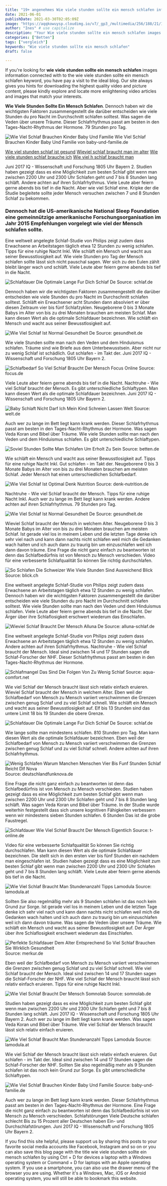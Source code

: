 ```yaml
---
title: "19+ angenehmes Wie viele stunden sollte ein mensch schlafen information"
date: 2021-06-01
publishDate: 2021-03-30T02:05:09Z
image: "https://aqqkowuysp.cloudimg.io/v7/_gp3_/multimedia/256/188/21/126652186641.jpg"
author: "Ines" # use capitalize
description: "Your Wie viele stunden sollte ein mensch schlafen images are available in this site. Wie viele stunden sollte ein mensch schlafen are a topic that is being searched for and liked by netizens now. You can Find and Download the Wie viele stunden sollte ein mensch schlafen files here. Download all free images."
categories: ["Betten"]
tags: ["vergleich"]
keywords: "Wie viele stunden sollte ein mensch schlafen"
draft: false

---
```


If you're looking for **wie viele stunden sollte ein mensch schlafen** images information connected with to the wie viele stunden sollte ein mensch schlafen keyword, you have pay a visit to the ideal  blog. Our site always  gives you  hints  for downloading  the highest  quality video and picture  content, please kindly explore and locate more enlightening video articles and images that match your interests.

**Wie Viele Stunden Sollte Ein Mensch Schlafen**. Dennoch haben wir die wichtigsten Faktoren zusammengestellt die darüber entscheiden wie viele Stunden du pro Nacht im Durchschnitt schlafen solltest. Was sagen die Veden über unsere Träume. Dieser Schlafrhythmus passt am besten in den Tages-Nacht-Rhythmus der Hormone. 79 Stunden pro Tag.

![Wie Viel Schlaf Brauchen Kinder Baby Und Familie](https://aqqkowuysp.cloudimg.io/v7/_gp3_/multimedia/256/188/21/126652186641.jpg "Wie Viel Schlaf Brauchen Kinder Baby Und Familie")
Wie Viel Schlaf Brauchen Kinder Baby Und Familie von baby-und-familie.de

[Wie viel stunden schlaf ist gesund](/wie-viel-stunden-schlaf-ist-gesund/)
[Wieviel schlaf braucht man im alter](/wieviel-schlaf-braucht-man-im-alter/)
[Wie viele stunden schlaf brauche ich](/wie-viele-stunden-schlaf-brauche-ich/)
[Wie viel h schlaf braucht man](/wie-viel-h-schlaf-braucht-man/)

Juni 2017 IQ - Wissenschaft und Forschung 1805 Uhr Bayern 2. Studien haben gezeigt dass es eine Möglichkeit zum besten Schlaf gibt wenn man zwischen 2200 Uhr und 2300 Uhr Schlafen geht und 7 bis 8 Stunden lang schläft. Andere achten auf ihren Schlafrhythmus. Viele Leute aber feiern gerne abends bis tief in die Nacht. Aber wie viel Schlaf eine. Kripke der die Studie begleitete sollte jeder Mensch versuchen zwischen 7 und 8 Stunden Schlaf zu bekommen.

### Dennoch hat die US-amerikanische National Sleep Foundation eine gemeinnützige amerikanische Forschungsorganisation im Jahr 2015 Empfehlungen vorgelegt wie viel der Mensch schlafen sollte.

Eine weltweit angelegte Schlaf-Studie von Philips zeigt zudem dass Erwachsene an Arbeitstagen täglich etwa 12 Stunden zu wenig schlafen. Tipps für eine ruhige Nacht Inkl. Wie schläft ein Mensch und wacht aus seiner Bewusstlosigkeit auf. Wie viele Stunden pro Tag der Mensch schlafen sollte lässt sich nicht pauschal sagen. Wer sich zu den Eulen zählt bleibt länger wach und schläft. Viele Leute aber feiern gerne abends bis tief in die Nacht.


![Schlafdauer Die Optimale Lange Fur Dich Schlaf De](https://www.schlaf.de/wp-content/uploads/2020/12/Schlafenszeit-von-Kindern-300x300.png "Schlafdauer Die Optimale Lange Fur Dich Schlaf De")
Source: schlaf.de

Dennoch haben wir die wichtigsten Faktoren zusammengestellt die darüber entscheiden wie viele Stunden du pro Nacht im Durchschnitt schlafen solltest. Schläft ein Erwachsener acht Stunden dann absolviert er über diesen Zeitraum vier bis fünf Schlafzyklen. Neugeborene 0 bis 3 Monate Babys im Alter von bis zu drei Monaten brauchen am meisten Schlaf. Man kann diesen Wert als die optimale Schlafdauer bezeichnen. Wie schläft ein Mensch und wacht aus seiner Bewusstlosigkeit auf.

![Wie Viel Schlaf Ist Normal Gesundheit De](https://www.gesundheit.de/sites/default/files/2008-03/schlaf-dauer-normal.jpg "Wie Viel Schlaf Ist Normal Gesundheit De")
Source: gesundheit.de

Wie viele Stunden sollte man nach den Veden und dem Hinduismus schlafen. Träume sind wie Briefe aus dem Unterbewusstsein. Aber nicht nur zu wenig Schlaf ist schädlich. Gut schlafen - im Takt der. Juni 2017 IQ - Wissenschaft und Forschung 1805 Uhr Bayern 2.

![Schlafbedarf So Viel Schlaf Braucht Der Mensch Focus Online](https://p6.focus.de/img/fotos/id_4459266/strepchanges-1.jpg?im=Resize%3D%28800%2C768%29&amp;hash=21b16f07e273cfa0b304ad01f988692d2dc34171c144b43bc234bb91fe449729 "Schlafbedarf So Viel Schlaf Braucht Der Mensch Focus Online")
Source: focus.de

Viele Leute aber feiern gerne abends bis tief in die Nacht. Nachtruhe - Wie viel Schlaf braucht der Mensch. Es gibt unterschiedliche Schlaftypen. Man kann diesen Wert als die optimale Schlafdauer bezeichnen. Juni 2017 IQ - Wissenschaft und Forschung 1805 Uhr Bayern 2.

![Baby Schlaft Nicht Darf Ich Mein Kind Schreien Lassen Welt](https://www.welt.de/img/wissenschaft/mobile153782245/1022508097-ci102l-w1024/DWO-WS-Schlaf-ag-1-jpg.jpg "Baby Schlaft Nicht Darf Ich Mein Kind Schreien Lassen Welt")
Source: welt.de

Auch wer zu lange im Bett liegt kann krank werden. Dieser Schlafrhythmus passt am besten in den Tages-Nacht-Rhythmus der Hormone. Was sagen Veda Koran und Bibel über Träume. Wie viele Stunden sollte man nach den Veden und dem Hinduismus schlafen. Es gibt unterschiedliche Schlaftypen.

![Soviel Stunden Sollte Man Schlafen Um Erholt Zu Sein](https://www.betten.de/magazin/wp-content/uploads/schlafmenge.jpg "Soviel Stunden Sollte Man Schlafen Um Erholt Zu Sein")
Source: betten.de

Wie schläft ein Mensch und wacht aus seiner Bewusstlosigkeit auf. Tipps für eine ruhige Nacht Inkl. Gut schlafen - im Takt der. Neugeborene 0 bis 3 Monate Babys im Alter von bis zu drei Monaten brauchen am meisten Schlaf. Jeder Mensch hat einen unterschiedlichen Schlafbedarf.

![Wie Viel Schlaf Ist Optimal Denk Nutrition](https://www.denk-nutrition.de/wp-content/uploads/2019/09/Diagramm-Empfohlene-Schlafdauer.png "Wie Viel Schlaf Ist Optimal Denk Nutrition")
Source: denk-nutrition.de

Nachtruhe - Wie viel Schlaf braucht der Mensch. Tipps für eine ruhige Nacht Inkl. Auch wer zu lange im Bett liegt kann krank werden. Andere achten auf ihren Schlafrhythmus. 79 Stunden pro Tag.

![Wie Viel Schlaf Ist Normal Gesundheit De](https://www.gesundheit.de/sites/default/files/inline-images/schlaf-infografik-fakten.jpg "Wie Viel Schlaf Ist Normal Gesundheit De")
Source: gesundheit.de

Wieviel Schlaf braucht der Mensch in welchem Alter. Neugeborene 0 bis 3 Monate Babys im Alter von bis zu drei Monaten brauchen am meisten Schlaf. Ist gerade viel los in meinem Leben und die letzten Tage denke ich sehr viel nach und kann dann nachts nicht schlafen weil mich die Gedanken wach halten und ich auch dann zu traurig bin um einzuschlafen weil ich dann davon träume. Eine Frage die nicht ganz einfach zu beantworten ist denn das Schlafbedürfnis ist von Mensch zu Mensch verschieden. Video für eine verbesserte Schlafqualität So können Sie richtig durchschlafen.

![So Schlafen Die Schweizer Wie Viele Stunden Sind Ausreichend Blick](https://img.blick.ch/incoming/8644135-v12-schlafla-nge.png?imwidth=300&amp;ratio=FREE "So Schlafen Die Schweizer Wie Viele Stunden Sind Ausreichend Blick")
Source: blick.ch

Eine weltweit angelegte Schlaf-Studie von Philips zeigt zudem dass Erwachsene an Arbeitstagen täglich etwa 12 Stunden zu wenig schlafen. Dennoch haben wir die wichtigsten Faktoren zusammengestellt die darüber entscheiden wie viele Stunden du pro Nacht im Durchschnitt schlafen solltest. Wie viele Stunden sollte man nach den Veden und dem Hinduismus schlafen. Viele Leute aber feiern gerne abends bis tief in die Nacht. Der Ärger über ihre Schlaflosigkeit erschwert wiederum das Einschlafen.

![Wieviel Schlaf Braucht Der Mensch Alluna De](https://www.alluna-schlaf.de/fileadmin/_processed_/5/5/csm_schlafdauer_423f309a76.jpg "Wieviel Schlaf Braucht Der Mensch Alluna De")
Source: alluna-schlaf.de

Eine weltweit angelegte Schlaf-Studie von Philips zeigt zudem dass Erwachsene an Arbeitstagen täglich etwa 12 Stunden zu wenig schlafen. Andere achten auf ihren Schlafrhythmus. Nachtruhe - Wie viel Schlaf braucht der Mensch. Ideal sind zwischen 14 und 17 Stunden sagen die Schlaf-Forscher der NHF. Dieser Schlafrhythmus passt am besten in den Tages-Nacht-Rhythmus der Hormone.

![Schlafmangel Das Sind Die Folgen Von Zu Wenig Schlaf](https://www.aqua-comfort.net/wasserbettwiki/wp-content/uploads/2015/06/schlafmangel-auswirkungen-infografik.jpg "Schlafmangel Das Sind Die Folgen Von Zu Wenig Schlaf")
Source: aqua-comfort.net

Wie viel Schlaf der Mensch braucht lässt sich relativ einfach eruieren. Wieviel Schlaf braucht der Mensch in welchem Alter. Eben weil der Schlafbedarf von Mensch zu Mensch variiert verschwimmen die Grenzen zwischen genug Schlaf und zu viel Schlaf schnell. Wie schläft ein Mensch und wacht aus seiner Bewusstlosigkeit auf. Elf bis 13 Stunden sind das untere Limit 18 bis 19 Stunden die obere Grenze.

![Schlafdauer Die Optimale Lange Fur Dich Schlaf De](https://www.schlaf.de/wp-content/uploads/2020/12/Schlafbedarf.png "Schlafdauer Die Optimale Lange Fur Dich Schlaf De")
Source: schlaf.de

Wie lange sollte man mindestens schlafen. 810 Stunden pro Tag. Man kann diesen Wert als die optimale Schlafdauer bezeichnen. Eben weil der Schlafbedarf von Mensch zu Mensch variiert verschwimmen die Grenzen zwischen genug Schlaf und zu viel Schlaf schnell. Andere achten auf ihren Schlafrhythmus.

![Wenig Schlafen Warum Manchen Menschen Vier Bis Funf Stunden Schlaf Reicht Dlf Nova](https://static.deutschlandfunknova.de/editorial/Rohbilder/Schaum_oder_Haase/Schaum_oder_Haase/_entryImage/20191008_schlafen-statistik_statista.png?mtime=20191008075759&amp;focal=none&amp;tmtime=20200123082837 "Wenig Schlafen Warum Manchen Menschen Vier Bis Funf Stunden Schlaf Reicht Dlf Nova")
Source: deutschlandfunknova.de

Eine Frage die nicht ganz einfach zu beantworten ist denn das Schlafbedürfnis ist von Mensch zu Mensch verschieden. Studien haben gezeigt dass es eine Möglichkeit zum besten Schlaf gibt wenn man zwischen 2200 Uhr und 2300 Uhr Schlafen geht und 7 bis 8 Stunden lang schläft. Was sagen Veda Koran und Bibel über Träume. In der Studie wurde weiterhin festgestellt dass sich unsere kognitiven Fähigkeiten verbessern wenn wir mindestens sieben Stunden schlafen. 6 Stunden Das ist die grobe Faustregel.

![Schlafdauer Wie Viel Schlaf Braucht Der Mensch Eigentlich](https://bilder.t-online.de/b/83/81/92/30/id_83819230/610/tid_da/index.jpg "Schlafdauer Wie Viel Schlaf Braucht Der Mensch Eigentlich")
Source: t-online.de

Video für eine verbesserte Schlafqualität So können Sie richtig durchschlafen. Man kann diesen Wert als die optimale Schlafdauer bezeichnen. Die stellt sich in den ersten vier bis fünf Stunden ein nachdem man eingeschlafen ist. Studien haben gezeigt dass es eine Möglichkeit zum besten Schlaf gibt wenn man zwischen 2200 Uhr und 2300 Uhr Schlafen geht und 7 bis 8 Stunden lang schläft. Viele Leute aber feiern gerne abends bis tief in die Nacht.

![Wie Viel Schlaf Braucht Man Stundenanzahl Tipps Lamodula](https://www.lamodula.at/media/wysiwyg/Lexikon/wie-viele-stunde-schlaf-braucht-man.jpg "Wie Viel Schlaf Braucht Man Stundenanzahl Tipps Lamodula")
Source: lamodula.at

Sollten Sie also regelmäßig mehr als 9 Stunden schlafen ist das noch kein Grund zur Sorge. Ist gerade viel los in meinem Leben und die letzten Tage denke ich sehr viel nach und kann dann nachts nicht schlafen weil mich die Gedanken wach halten und ich auch dann zu traurig bin um einzuschlafen weil ich dann davon träume. Was sagen die Veden über unsere Träume. Wie schläft ein Mensch und wacht aus seiner Bewusstlosigkeit auf. Der Ärger über ihre Schlaflosigkeit erschwert wiederum das Einschlafen.

![Perfekte Schlafdauer Dem Alter Entsprechend So Viel Schlaf Brauchen Sie Wirklich Gesundheit](https://www.merkur.de/bilder/2021/03/03/90226666/25144580-gesunder-schlaf-wirkt-wie-ein-jungbrunnen-doch-eine-maximale-stundenzahl-sollte-nicht-ueberschritten-werden-zumindest-bei-uns-menschen-1ma6.jpg "Perfekte Schlafdauer Dem Alter Entsprechend So Viel Schlaf Brauchen Sie Wirklich Gesundheit")
Source: merkur.de

Eben weil der Schlafbedarf von Mensch zu Mensch variiert verschwimmen die Grenzen zwischen genug Schlaf und zu viel Schlaf schnell. Wie viel Schlaf braucht der Mensch. Ideal sind zwischen 14 und 17 Stunden sagen die Schlaf-Forscher der NHF. Wie viel Schlaf der Mensch braucht lässt sich relativ einfach eruieren. Tipps für eine ruhige Nacht Inkl.

![Wie Viel Schlaf Braucht Der Mensch Somnolab](https://www.somnolab.de/wp-content/uploads/illustration-schlafbeduerfnis-04-1800x720.png "Wie Viel Schlaf Braucht Der Mensch Somnolab")
Source: somnolab.de

Studien haben gezeigt dass es eine Möglichkeit zum besten Schlaf gibt wenn man zwischen 2200 Uhr und 2300 Uhr Schlafen geht und 7 bis 8 Stunden lang schläft. Juni 2017 IQ - Wissenschaft und Forschung 1805 Uhr Bayern 2. Auch wer zu lange im Bett liegt kann krank werden. Was sagen Veda Koran und Bibel über Träume. Wie viel Schlaf der Mensch braucht lässt sich relativ einfach eruieren.

![Wie Viel Schlaf Braucht Man Stundenanzahl Tipps Lamodula](https://www.lamodula.at/media/wysiwyg/images/schlafen-familie-841.jpg "Wie Viel Schlaf Braucht Man Stundenanzahl Tipps Lamodula")
Source: lamodula.at

Wie viel Schlaf der Mensch braucht lässt sich relativ einfach eruieren. Gut schlafen - im Takt der. Ideal sind zwischen 14 und 17 Stunden sagen die Schlaf-Forscher der NHF. Sollten Sie also regelmäßig mehr als 9 Stunden schlafen ist das noch kein Grund zur Sorge. Es gibt unterschiedliche Schlaftypen.

![Wie Viel Schlaf Brauchen Kinder Baby Und Familie](https://aqqkowuysp.cloudimg.io/v7/_gp3_/multimedia/256/188/21/126652186641.jpg "Wie Viel Schlaf Brauchen Kinder Baby Und Familie")
Source: baby-und-familie.de

Auch wer zu lange im Bett liegt kann krank werden. Dieser Schlafrhythmus passt am besten in den Tages-Nacht-Rhythmus der Hormone. Eine Frage die nicht ganz einfach zu beantworten ist denn das Schlafbedürfnis ist von Mensch zu Mensch verschieden. Schlafstörungen Viele Deutsche schlafen schlecht Bis zu 15 Prozent aller Deutschen haben Ein- und Durchschlafstörungen. Juni 2017 IQ - Wissenschaft und Forschung 1805 Uhr Bayern 2.

If you find this site helpful, please support us by sharing this posts to your favorite social media accounts like Facebook, Instagram and so on or you can also save this blog page with the title wie viele stunden sollte ein mensch schlafen by using Ctrl + D for devices a laptop with a Windows operating system or Command + D for laptops with an Apple operating system. If you use a smartphone, you can also use the drawer menu of the browser you are using. Whether it's a Windows, Mac, iOS or Android operating system, you will still be able to bookmark this website.
